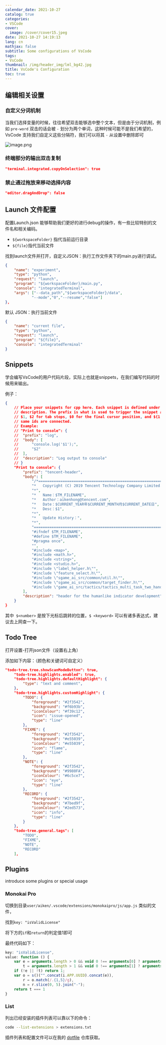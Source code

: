 ```yaml
---
calendar_date: 2021-10-27
catalog: true
categories:
- VSCode
cover:
  image: /cover/cover15.jpeg
date: 2021-10-27 14:19:13
lang: cn
mathjax: false
subtitle: Some configurations of VsCode
tags:
- VsCode
thumbnail: /img/header_img/lml_bg42.jpg
title: VsCode's Configuration
toc: true
---
```


## 编辑相关设置
### 自定义分词机制

当我们选择变量的时候，往往希望双击能够选中整个文本，但是由于分词机制，例如 `pre-word` 双击的话会被 `-` 划分为两个单词，这种时候可能不是我们希望的，VsCode 支持我们自定义这些分隔符，我们可以将其 `-` 从设置中删除即可

![image.png](https://picture-bed-001-1310572365.cos.ap-guangzhou.myqcloud.com/3070PC/20240420172643.png)

### 终端部分的输出双击复制

```json
"terminal.integrated.copyOnSelection": true
```

### 禁止通过拖放来移动选择内容

```json
"editor.dragAndDrop": false
```

## Launch 文件配置

配置Launch.json 能够帮助我们更好的进行debug的操作，有一些比较特别的文件名和相关编码。 

- `${workspaceFolder}` 指代当前运行目录
- `${file}`指代当前文件

找到launch文件并打开，自定义JSON：执行工作文件夹下的main.py进行调试。

```json
{
    "name": "experiment",
    "type": "python",
    "request": "launch",
    "program": "${workspaceFolder}/main.py",
    "console": "integratedTerminal",
    "args": ["--data_path","${workspaceFolder}/data",
            "--mode","0","--resume","false"]
},
```

默认 JSON：执行当前文件


```json
{
    "name": "current file",
    "type": "python",
    "request": "launch",
    "program": "${file}",
    "console": "integratedTerminal"
}
```

## Snippets

学会编写VsCode的用户代码片段，实际上也就是snippets，在我们编写代码的时候用来输出。

例子：

```json
{
	// Place your snippets for cpp here. Each snippet is defined under a snippet name and has a prefix, body and 
	// description. The prefix is what is used to trigger the snippet and the body will be expanded and inserted. Possible variables are:
	// $1, $2 for tab stops, $0 for the final cursor position, and ${1:label}, ${2:another} for placeholders. Placeholders with the 
	// same ids are connected.
	// Example:
	// "Print to console": {
	// 	"prefix": "log",
	// 	"body": [
	// 		"console.log('$1');",
	// 		"$2"
	// 	],
	// 	"description": "Log output to console"
	// }
	"Print to console": {
		"prefix": "tencent-header",
		"body": [
			"/*===============================================================",
			"*   Copyright (C) 2019 Tencent Technology Company Limited.",
			"*",
			"*   Name：$TM_FILENAME",
			"*   Author：aikenhong@tencent.com",
			"*   Date：$CURRENT_YEAR年$CURRENT_MONTH月$CURRENT_DATE日",
			"*   Desc：$1",
			"*",
			"*   Update History：",
			"*",
			"================================================================*/",
			"#ifndef $TM_FILENAME",
			"#define $TM_FILENAME",
			"#pragma once",
			"",
			"#include <map>",
			"#include <math.h>",
			"#include <string>",
			"#include <studio.h>",
			"#include \"label_helper.h\"",
			"#include \"feature_select.h\"",
			"#include \"sgame_ai_src/common/util.h\"",
			"#include \"sgame_ai_src/common/target_finder.h\"",
			"#include \"game_ai_src/tactics/tactics_multi_task_two_hand_action.h\""
		],
		"description": "header for the humanlike indicator development"
	}
}
```

其中` $<number>` 是按下光标后跳转的位置，`$ <keyword>` 可以有诸多表达式，建议去上网查一下。

## Todo Tree 

打开设置-打开json文件（设置右上角）

添加如下内容：（颜色和关键词可自定义）

```json
"todo-tree.tree.showScanModeButton": true,
    "todo-tree.highlights.enabled": true,
    "todo-tree.highlights.defaultHighlight": {
        "type": "text and comment",
    },
    "todo-tree.highlights.customHighlight": {
        "TODO": {
            "foreground": "#2f3542",
            "background": "#f6b93b",
            "iconColour": "#f39c12",
            "icon": "issue-opened",
            "type": "line"
        },
        "FIXME": {
            "foreground": "#2f3542",
            "background": "#e55039",
            "iconColour": "#e55039",
            "icon": "flame",
            "type": "line"
        },
        "NOTE": {
            "foreground": "#2f3542",
            "background": "#9980FA",
            "iconColour": "#6c5ce7",
            "icon": "eye",
            "type": "line"
        },
        "RECORD": {
            "foreground": "#2f3542",
            "background": "#7bed9f",
            "iconColour": "#2ed573",
            "icon": "info",
            "type": "line"
        }
    },
    "todo-tree.general.tags": [
        "TODO",
        "FIXME",
        "NOTE",
        "RECORD"
    ],
```

## Plugins 

introduce some plugins or special usage

### Monokai Pro

切换到目录`user/aiken/.vscode/extensions/monokaipro/js/app.js` 类似的文件，

找到`key: "isValidLicense"`

将下方的`if`和`return`的判定值1即可

最终代码如下：

```js
key: "isValidLicense",
value: function () {
    var e = arguments.length > 0 && void 0 !== arguments[0] ? arguments[0] : "",
        t = arguments.length > 1 && void 0 !== arguments[1] ? arguments[1] : "";
    if (!e || !t) return 1;
    var o = s()("".concat(i.APP.UUID).concat(e)),
        r = o.match(/.{1,5}/g),
        n = r.slice(0, 5).join("-");
    return t === 1
}
```

### List

列出已经安装的插件列表可以靠以下的命令：

```bash
code --list-extensions > extensions.txt
```

插件列表和配置文件可以在我的 [dotfile](https://github.com/AikenH/aikenh-dotfile/blob/main/vscode/extensions.txt) 仓库获取。